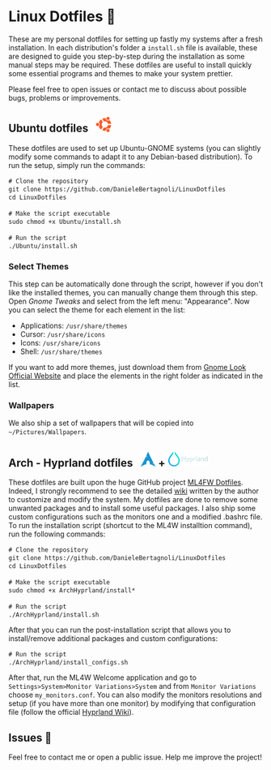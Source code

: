 # Linux Dotfiles 🐧
These are my personal dotfiles for setting up fastly my systems after a fresh installation. In each distribution's folder a `install.sh` file is available, these are designed to guide you step-by-step during the installation as some manual steps may be required. These dotfiles are useful to install quickly some essential programs and themes to make your system prettier.

Please feel free to open issues or contact me to discuss about possible bugs, problems or improvements. 

## Ubuntu dotfiles &nbsp; <img src="Images/ubuntu.png" width="30">
These dotfiles are used to set up Ubuntu-GNOME systems (you can slightly modify some commands to adapt it to any Debian-based distribution). To run the setup, simply run the commands:

```ssh
# Clone the repository
git clone https://github.com/DanieleBertagnoli/LinuxDotfiles
cd LinuxDotfiles

# Make the script executable
sudo chmod +x Ubuntu/install.sh

# Run the script
./Ubuntu/install.sh
```

### Select Themes

This step can be automatically done through the script, however if you don't like the installed themes, you can manually change them through this step. Open *Gnome Tweaks* and select from the left menu: "Appearance". 
Now you can select the theme for each element in the list:
- Applications: `/usr/share/themes`
- Cursor: `/usr/share/icons`
- Icons: `/usr/share/icons`
- Shell: `/usr/share/themes`

If you want to add more themes, just download them from [Gnome Look Official Website](https://www.gnome-look.org/) and place the elements in the right folder as indicated in the list. 

### Wallpapers

We also ship a set of wallpapers that will be copied into `~/Pictures/Wallpapers`. 

## Arch - Hyprland dotfiles &nbsp; <img src="Images/arch.png" width="30"> + <img src="Images/hyprland.png" width="80">

These dotfiles are built upon the huge GitHub project [ML4FW Dotfiles](https://github.com/mylinuxforwork/dotfiles). Indeed, I strongly recommend to see the detailed [wiki](https://github.com/mylinuxforwork/dotfiles/wiki) written by the author to customize and modify the system. My dotfiles are done to remove some unwanted packages and to install some useful packages. I also ship some custom configurations such as the monitors one and a modified .bashrc file. To run the installation script (shortcut to the ML4W installtion command), run the following commands:

```ssh
# Clone the repository
git clone https://github.com/DanieleBertagnoli/LinuxDotfiles
cd LinuxDotfiles

# Make the script executable
sudo chmod +x ArchHyprland/install*

# Run the script
./ArchHyprland/install.sh
```

After that you can run the post-installation script that allows you to install/remove additional packages and custom configurations:

```ssh
# Run the script
./ArchHyprland/install_configs.sh
```

After that, run the ML4W Welcome application and go to `Settings>System>Monitor Variations>System` and from `Monitor Variations` choose `my_monitors.conf`. You can also modify the monitors resolutions and setup (if you have more than one monitor) by modifying that configuration file (follow the official [Hyprland Wiki](https://wiki.hyprland.org/Configuring/Monitors/)).


## Issues 🚨
Feel free to contact me or open a public issue. Help me improve the project!